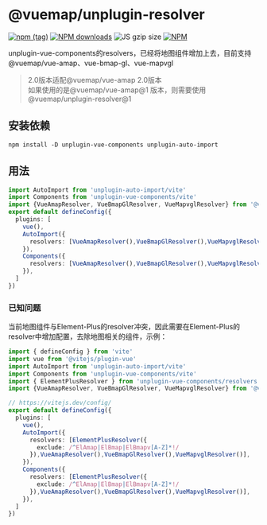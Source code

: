 # @vuemap/unplugin-resolver
[![npm (tag)](https://img.shields.io/npm/v/@vuemap/unplugin-resolver)](https://www.npmjs.org/package/@vuemap/unplugin-resolver)
[![NPM downloads](http://img.shields.io/npm/dm/@vuemap/unplugin-resolver.svg)](https://npmjs.org/package/@vuemap/unplugin-resolver)
![JS gzip size](http://img.badgesize.io/https://unpkg.com/@vuemap/unplugin-resolver?compression=gzip&label=gzip%20size:%20JS)
[![NPM](https://img.shields.io/npm/l/@vuemap/unplugin-resolver)](https://gitee.com/guyangyang/unplugin-resolver)

unplugin-vue-components的resolvers，已经将地图组件增加上去，目前支持@vuemap/vue-amap、vue-bmap-gl、vue-mapvgl

> 2.0版本适配@vuemap/vue-amap 2.0版本<br/>
> 如果使用的是@vuemap/vue-amap@1 版本，则需要使用@vuemap/unplugin-resolver@1

## 安装依赖
```shell
npm install -D unplugin-vue-components unplugin-auto-import
```

## 用法

```ts
import AutoImport from 'unplugin-auto-import/vite'
import Components from 'unplugin-vue-components/vite'
import {VueAmapResolver, VueBmapGlResolver, VueMapvglResolver} from '@vuemap/unplugin-resolver'
export default defineConfig({
  plugins: [
    vue(),
    AutoImport({
      resolvers: [VueAmapResolver(),VueBmapGlResolver(),VueMapvglResolver()],
    }),
    Components({
      resolvers: [VueAmapResolver(),VueBmapGlResolver(),VueMapvglResolver()],
    }),
  ]
})
```

### 已知问题
当前地图组件与Element-Plus的resolver冲突，因此需要在Element-Plus的resolver中增加配置，去除地图相关的组件，示例：
```ts
import { defineConfig } from 'vite'
import vue from '@vitejs/plugin-vue'
import AutoImport from 'unplugin-auto-import/vite'
import Components from 'unplugin-vue-components/vite'
import { ElementPlusResolver } from 'unplugin-vue-components/resolvers'
import {VueAmapResolver, VueBmapGlResolver, VueMapvglResolver} from '@vuemap/unplugin-resolver'

// https://vitejs.dev/config/
export default defineConfig({
  plugins: [
    vue(),
    AutoImport({
      resolvers: [ElementPlusResolver({
        exclude: /^ElAmap|ElBmap|ElBmapv[A-Z]*!/
      }),VueAmapResolver(),VueBmapGlResolver(),VueMapvglResolver()],
    }),
    Components({
      resolvers: [ElementPlusResolver({
        exclude: /^ElAmap|ElBmap|ElBmapv[A-Z]*!/
      }),VueAmapResolver(),VueBmapGlResolver(),VueMapvglResolver()],
    }),
  ]
})
```


